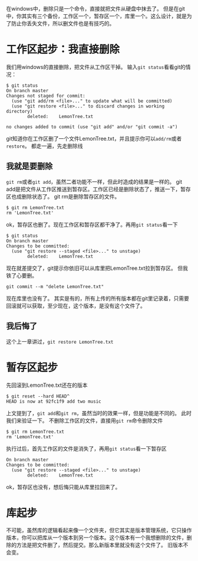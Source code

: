 在windows中，删除只是一个命令，直接就把文件从硬盘中抹去了。
但是在git中，你其实有三个备份，工作区一个，暂存区一个，库里一个。这么设计，就是为了防止你丢失文件，所以删文件也是有技巧的。

# 工作区起步：我直接删除
我们用windows的直接删除，把文件从工作区干掉。
输入`git status`看看git的情况：
```
$ git status
On branch master
Changes not staged for commit:
  (use "git add/rm <file>..." to update what will be committed)
  (use "git restore <file>..." to discard changes in working directory)
        deleted:    LemonTree.txt

no changes added to commit (use "git add" and/or "git commit -a")

```
git知道你在工作区删了一个文件LemonTree.txt，并且提示你可以`add/rm`或者`restore`。
都走一遍，先走删除线

## 我就是要删除
`git rm`或者`git add`，虽然二者功能不一样，但此时造成的结果是一样的。
git add是把文件从工作区推送到暂存区。工作区已经是删除状态了，推送一下，暂存区也成删除状态了。
git rm是删除暂存区的文件。
```
$ git rm LemonTree.txt
rm 'LemonTree.txt'
```
ok，暂存区也删了。现在工作区和暂存区都干净了。再用`git status`看一下
```
$ git status
On branch master
Changes to be committed:
  (use "git restore --staged <file>..." to unstage)
        deleted:    LemonTree.txt

```
现在就差提交了，git提示你依旧可以从库里把LemonTree.txt拉到暂存区。
但我铁了心要删。
```
git commit --m "delete LemonTree.txt"
```
现在库里也没有了。
其实是有的，所有上传的所有版本都在git里记录着，只需要回滚就可以获取，至少现在，这个版本，是没有这个文件了。

## 我后悔了
这个上一章讲过，`git restore LemonTree.txt`

# 暂存区起步
先回滚到LemonTree.txt还在的版本
```
$ git reset --hard HEAD^
HEAD is now at 92fc1f9 add two music
```

上文提到了，`git add`和`git rm`，虽然当时的效果一样，但是功能是不同的。
此时我们来验证一下。
不删除工作区的文件，直接用`git rm`命令删除文件
```
$ git rm LemonTree.txt
rm 'LemonTree.txt'
```
执行过后，首先工作区的文件是消失了，再用`git status`看一下暂存区
```
On branch master
Changes to be committed:
  (use "git restore --staged <file>..." to unstage)
        deleted:    LemonTree.txt
```
ok，暂存区也没有，想后悔只能从库里拉回来了。

# 库起步
不可能，虽然库的逻辑看起来像一个文件夹，但它其实是版本管理系统，它只操作版本，你可以把库从一个版本到另一个版本。这个版本有一个我想删除的文件，删除的方法是把文件删了，然后提交。那么新版本里就没有这个文件了。
旧版本不会变。